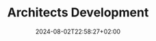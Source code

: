 ---
weight: 100
title: "Architects Development"
description: ""
icon: "article"
date: "2024-08-02T22:58:27+02:00"
lastmod: "2024-08-02T22:58:27+02:00"
draft: true
toc: true
---
